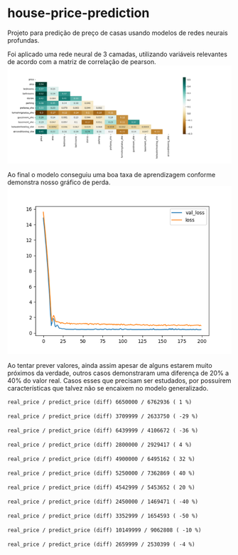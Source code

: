 # house-price-prediction
Projeto para predição de preço de casas usando modelos de redes neurais profundas.

Foi aplicado uma rede neural de 3 camadas, utilizando variáveis relevantes de acordo com a matriz de correlação de pearson.
![mc.png](data/mc.png)

Ao final o modelo conseguiu uma boa taxa de aprendizagem conforme demonstra nosso gráfico de perda.
![loss.png](data/loss.png)

Ao tentar prever valores, ainda assim apesar de alguns estarem muito próximos da verdade, outros casos demonstraram uma diferença de 20% a 40% do valor real. Casos esses que precisam ser estudados, por possuírem características que talvez não se encaixem no modelo generalizado.

```
real_price / predict_price (diff) 6650000 / 6762936 ( 1 %)

real_price / predict_price (diff) 3709999 / 2633750 ( -29 %)

real_price / predict_price (diff) 6439999 / 4106672 ( -36 %)

real_price / predict_price (diff) 2800000 / 2929417 ( 4 %)

real_price / predict_price (diff) 4900000 / 6495162 ( 32 %)

real_price / predict_price (diff) 5250000 / 7362869 ( 40 %)

real_price / predict_price (diff) 4542999 / 5453652 ( 20 %)

real_price / predict_price (diff) 2450000 / 1469471 ( -40 %)

real_price / predict_price (diff) 3352999 / 1654593 ( -50 %)

real_price / predict_price (diff) 10149999 / 9062808 ( -10 %)

real_price / predict_price (diff) 2659999 / 2530399 ( -4 %)
```